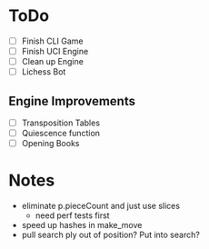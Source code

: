 # ToDo

- [ ] Finish CLI Game
- [ ] Finish UCI Engine
- [ ] Clean up Engine
- [ ] Lichess Bot

## Engine Improvements

- [ ] Transposition Tables
- [ ] Quiescence function
- [ ] Opening Books

# Notes

- eliminate p.pieceCount and just use slices
    - need perf tests first
- speed up hashes in make_move
- pull search ply out of position? Put into search?